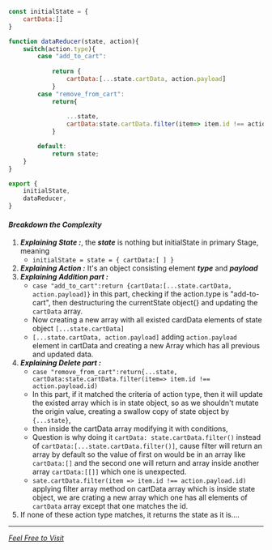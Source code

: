 ```javascript
const initialState = {
    cartData:[]
}

function dataReducer(state, action){
    switch(action.type){
        case "add_to_cart":
            
            return {
                cartData:[...state.cartData, action.payload]
            }
        case "remove_from_cart":
            return{
                
                ...state,
                cartData:state.cartData.filter(item=> item.id !== action.payload.id)
            }

        default:
            return state;
    }
}

export {
    initialState,
    dataReducer,
}
```


#### *Breakdown the Complexity*

1.  ***Explaining State :***, the ***state*** is nothing but initialState in primary Stage, meaning
    -  `initialState = state = { cartData:[ ] }`
2. ***Explaining Action :*** It's an object consisting element ***type*** and ***payload***
3. ***Explaining Addition part :***
   - `case "add_to_cart":return {cartData:[...state.cartData, action.payload]}` in this part, checking if the action.type is "add-to-cart", then destructuring the currentState object{} and updating the `cartData` array.
   - Now creating a new array with all existed cardData elements of state object `[...state.cartData]`
   - `[...state.cartData, action.payload]` adding `action.payload` element in cartData and creating a new Array which has all previous and updated data.
4. ***Explaining Delete part :***
   - `case "remove_from_cart":return{...state, cartData:state.cartData.filter(item=> item.id !== action.payload.id)`
   - In this part, if it matched the criteria of action type, then it will update the existed array which is in state object, so as we shouldn't mutate the origin value, creating a swallow copy of state object by `{...state}`,
   - then inside the cartData array modifying it with conditions,
   - Question is why doing it `cartData: state.cartData.filter()` instead of `cartData:[...state.cartData.filter()]`, cause filter will return an array by default so the value of first on would be in an array like `cartData:[]` and the second one will return and array inside another array `cartData:[[]]` which one is unexpected.
   - `sate.cartData.filter(item => item.id !== action.payload.id)` applying filter array method on cartData array which is inside state object, we are crating a new array which one has all elements of `cartData` array except that one matches the id.
  5. If none of these action type matches, it returns the state as it is....     


***

[_Feel Free to Visit_](https://cinerentalwithlwsts.netlify.app/)